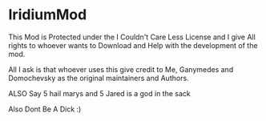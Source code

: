 IridiumMod
==========

This Mod is Protected under the I Couldn't Care Less License and I give All rights to whoever wants to Download and Help with the development of the mod.

All I ask is that whoever uses this give credit to Me, Ganymedes and Domochevsky as the original maintainers and Authors.

ALSO Say 5 hail marys and 5 Jared is a god in the sack

Also Dont Be A Dick :)
